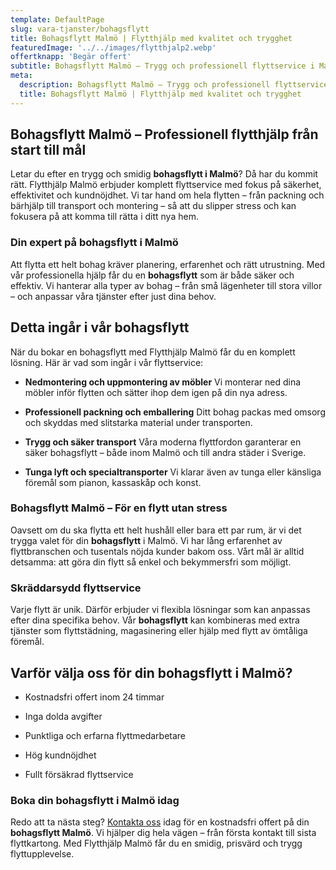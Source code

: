 ```yaml
---
template: DefaultPage
slug: vara-tjanster/bohagsflytt
title: Bohagsflytt Malmö | Flytthjälp med kvalitet och trygghet
featuredImage: '../../images/flytthjalp2.webp'
offertknapp: 'Begär offert'
subtitle: Bohagsflytt Malmö – Trygg och professionell flyttservice i Malmö. Vi hjälper dig med packning, transport och montering. Boka din flytt idag!
meta:
  description: Bohagsflytt Malmö – Trygg och professionell flyttservice i Malmö. Vi hjälper dig med packning, transport och montering. Boka din flytt idag!
  title: Bohagsflytt Malmö | Flytthjälp med kvalitet och trygghet
---
```


## Bohagsflytt Malmö – Professionell flytthjälp från start till mål
Letar du efter en trygg och smidig **bohagsflytt i Malmö**? Då har du kommit rätt. Flytthjälp Malmö erbjuder komplett flyttservice med fokus på säkerhet, effektivitet och kundnöjdhet. Vi tar hand om hela flytten – från packning och bärhjälp till transport och montering – så att du slipper stress och kan fokusera på att komma till rätta i ditt nya hem.

### Din expert på bohagsflytt i Malmö
Att flytta ett helt bohag kräver planering, erfarenhet och rätt utrustning. Med vår professionella hjälp får du en **bohagsflytt** som är både säker och effektiv. Vi hanterar alla typer av bohag – från små lägenheter till stora villor – och anpassar våra tjänster efter just dina behov.

## Detta ingår i vår bohagsflytt
När du bokar en bohagsflytt med Flytthjälp Malmö får du en komplett lösning. Här är vad som ingår i vår flyttservice:

- **Nedmontering och uppmontering av möbler**
Vi monterar ned dina möbler inför flytten och sätter ihop dem igen på din nya adress.

- **Professionell packning och emballering**
Ditt bohag packas med omsorg och skyddas med slitstarka material under transporten.

- **Trygg och säker transport**
Våra moderna flyttfordon garanterar en säker bohagsflytt – både inom Malmö och till andra städer i Sverige.

- **Tunga lyft och specialtransporter**
Vi klarar även av tunga eller känsliga föremål som pianon, kassaskåp och konst.

### Bohagsflytt Malmö – För en flytt utan stress
Oavsett om du ska flytta ett helt hushåll eller bara ett par rum, är vi det trygga valet för din **bohagsflytt** i Malmö. Vi har lång erfarenhet av flyttbranschen och tusentals nöjda kunder bakom oss. Vårt mål är alltid detsamma: att göra din flytt så enkel och bekymmersfri som möjligt.

### Skräddarsydd flyttservice
Varje flytt är unik. Därför erbjuder vi flexibla lösningar som kan anpassas efter dina specifika behov. Vår **bohagsflytt** kan kombineras med extra tjänster som flyttstädning, magasinering eller hjälp med flytt av ömtåliga föremål.

## Varför välja oss för din bohagsflytt i Malmö?
- Kostnadsfri offert inom 24 timmar

- Inga dolda avgifter

- Punktliga och erfarna flyttmedarbetare

- Hög kundnöjdhet

- Fullt försäkrad flyttservice

### Boka din bohagsflytt i Malmö idag
Redo att ta nästa steg? [Kontakta oss](/offert) idag för en kostnadsfri offert på din **bohagsflytt Malmö**. Vi hjälper dig hela vägen – från första kontakt till sista flyttkartong. Med Flytthjälp Malmö får du en smidig, prisvärd och trygg flyttupplevelse.





